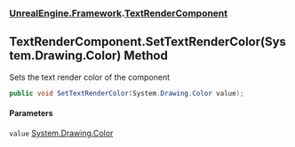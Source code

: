 ### [UnrealEngine.Framework](./UnrealEngine-Framework.md 'UnrealEngine.Framework').[TextRenderComponent](./TextRenderComponent.md 'UnrealEngine.Framework.TextRenderComponent')
## TextRenderComponent.SetTextRenderColor(System.Drawing.Color) Method
Sets the text render color of the component  
```csharp
public void SetTextRenderColor(System.Drawing.Color value);
```
#### Parameters
<a name='UnrealEngine-Framework-TextRenderComponent-SetTextRenderColor(System-Drawing-Color)-value'></a>
`value` [System.Drawing.Color](https://docs.microsoft.com/en-us/dotnet/api/System.Drawing.Color 'System.Drawing.Color')  
  
